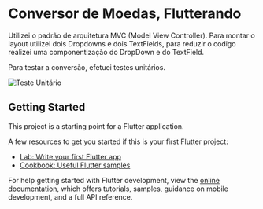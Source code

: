 # Conversor de Moedas, Flutterando

Utilizei o padrão de arquitetura MVC (Model View Controller). Para montar o layout utilizei dois Dropdowns e dois TextFields, para reduzir o codigo realizei uma componentização do DropDown e do TextField. 

Para testar a conversão, efetuei testes unitários. 

![Teste Unitário](https://user-images.githubusercontent.com/83305912/188748563-6b1a8235-2b11-40ed-bb1a-47e626d4eae7.png)

## Getting Started

This project is a starting point for a Flutter application.

A few resources to get you started if this is your first Flutter project:

- [Lab: Write your first Flutter app](https://docs.flutter.dev/get-started/codelab)
- [Cookbook: Useful Flutter samples](https://docs.flutter.dev/cookbook)

For help getting started with Flutter development, view the
[online documentation](https://docs.flutter.dev/), which offers tutorials,
samples, guidance on mobile development, and a full API reference.
